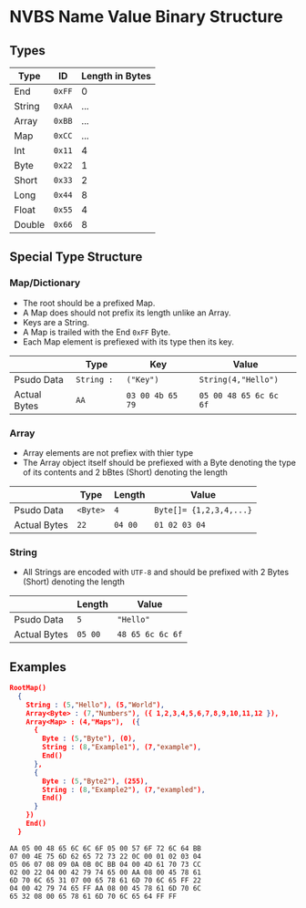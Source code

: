 ﻿# NVBS Name Value Binary Structure

## Types

| Type   | ID     | Length in Bytes |
| ------ | ------ | --------------- |
| End    | `0xFF` | 0               |
| String | `0xAA` | ...             |
| Array  | `0xBB` | ...             |
| Map    | `0xCC` | ...             |
| Int    | `0x11` | 4               |
| Byte   | `0x22` | 1               |
| Short  | `0x33` | 2               |
| Long   | `0x44` | 8               |
| Float  | `0x55` | 4               |
| Double | `0x66` | 8               |

## Special Type Structure

### Map/Dictionary

- The root should be a prefixed Map.
- A Map does should not prefix its length unlike an Array.
- Keys are a String.
- A Map is trailed with the End `0xFF` Byte.
- Each Map element is prefiexed with its type then its key.

|              | Type        | Key              | Value                  |
| ------------ | ----------- | ---------------- | ---------------------- |
| Psudo Data   | `String : ` | `("Key")`        | `String(4,"Hello")`    |
| Actual Bytes | `AA`        | `03 00 4b 65 79` | `05 00 48 65 6c 6c 6f` |

### Array

- Array elements are not prefiex with thier type
- The Array object itself should be prefiexed with a Byte denoting the type of its contents and 2 bBtes (Short) denoting the length

|              | Type     | Length  | Value                   |
| ------------ | -------- | ------- | ----------------------- |
| Psudo Data   | `<Byte>` | `4`     | `Byte[]= {1,2,3,4,...}` |
| Actual Bytes | `22`     | `04 00` | `01 02 03 04`           |

### String

- All Strings are encoded with `UTF-8` and should be prefixed with 2 Bytes (Short) denoting the length

|              | Length  | Value            |
| ------------ | ------- | ---------------- |
| Psudo Data   | `5`     | `"Hello"`        |
| Actual Bytes | `05 00` | `48 65 6c 6c 6f` |

## Examples

```json
RootMap()
  { 
    String : (5,"Hello"), (5,"World"),
    Array<Byte> : (7,"Numbers"), ({ 1,2,3,4,5,6,7,8,9,10,11,12 }),
    Array<Map> : (4,"Maps"),  ({
      {
        Byte : (5,"Byte"), (0),
        String : (8,"Example1"), (7,"example"),
        End()
      },
      {
        Byte : (5,"Byte2"), (255),
        String : (8,"Example2"), (7,"exampled"),
        End()
      }
    })
    End()
  }
```

```hex
AA 05 00 48 65 6C 6C 6F 05 00 57 6F 72 6C 64 BB
07 00 4E 75 6D 62 65 72 73 22 0C 00 01 02 03 04
05 06 07 08 09 0A 0B 0C BB 04 00 4D 61 70 73 CC
02 00 22 04 00 42 79 74 65 00 AA 08 00 45 78 61
6D 70 6C 65 31 07 00 65 78 61 6D 70 6C 65 FF 22
04 00 42 79 74 65 FF AA 08 00 45 78 61 6D 70 6C
65 32 08 00 65 78 61 6D 70 6C 65 64 FF FF 
```
